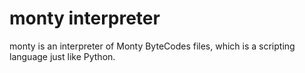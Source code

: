 # monty interpreter
monty is an interpreter of Monty ByteCodes files, which is a scripting language just like Python.
